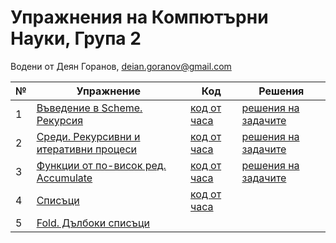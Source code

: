 # Упражнения на Компютърни Науки, Група 2

Водени от Деян Горанов, deian.goranov@gmail.com

| № | Упражнение | Код | Решения |
| --- | --- | --- | --- |
| 1 | [Въведение в Scheme. Рекурсия](01--introduction-to-scheme--recursion) | [код от часа](01--introduction-to-scheme--recursion/class.rkt) | [решения на задачите](01--introduction-to-scheme--recursion/solutions.rkt) |
| 2 | [Среди. Рекурсивни и итеративни процеси](02--recursive-and-iterative-processes) | [код от часа](02--recursive-and-iterative-processes/class.rkt) | [решения на задачите](02--recursive-and-iterative-processes/solutions) |
| 3 | [Функции от по-висок ред. Accumulate](03--higher-order-functions--accumulate) | [код от часа](03--higher-order-functions--accumulate/class.rkt) | [решения на задачите](03--higher-order-functions--accumulate/solutions) |
| 4 | [Списъци](04--lists) | [код от часа](04--lists/class.rkt) |
| 5 | [Fold. Дълбоки списъци](05--fold--deep-lists) |
